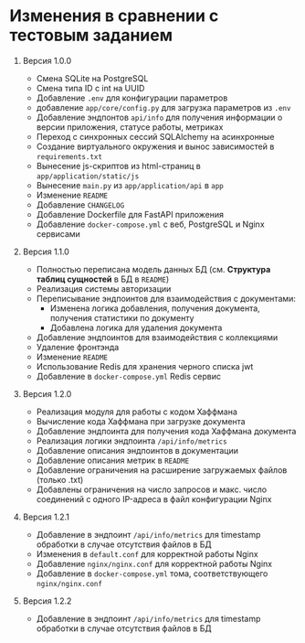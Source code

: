 # Изменения в сравнении с тестовым заданием
1. Версия 1.0.0
    * Смена SQLite на PostgreSQL
    * Смена типа ID с int на UUID
    * Добавление `.env` для конфигурации параметров
    * добавление `app/core/config.py` для загрузка параметров из `.env`
    * Добавление эндпонтов `api/info` для получения информации о версии приложения, статусе работы, метриках
    * Переход с синхронных сессий SQLAlchemy на асинхронные
    * Создание виртуального окружения и вынос зависимостей в `requirements.txt`
    * Вынесение js-скриптов из html-страниц в `app/application/static/js`
    * Вынесение `main.py` из `app/application/api` в `app`
    * Изменение `README`
    * Добавление `CHANGELOG`
    * Добавление Dockerfile для FastAPI приложения
    * Добавление `docker-compose.yml` с веб, PostgreSQL и Nginx сервисами

2. Версия 1.1.0
    * Полностью переписана модель данных БД (см. <b>Структура таблиц сущностей</b> в БД в `README`)
    * Реализация системы авторизации
    * Переписывание эндпоинтов для взаимодействия с документами:
        * Изменена логика добавления, получения документа, получения статистики по документу
        * Добавлена логика для удаления документа
    * Добавление эндпоинтов для взаимодействия с коллекциями
    * Удаление фронтэнда
    * Изменение `README`
    * Использование Redis для хранения черного списка jwt
    * Добавление в `docker-compose.yml` Redis сервис

3. Версия 1.2.0
    * Реализация модуля для работы с кодом Хаффмана
    * Вычисление кода Хаффмана при загрузке документа
    * Добавление эндпоинта для получения кода Хаффмана документа
    * Реализация логики эндпоинта `/api/info/metrics`
    * Добавление описания эндпоинтов в документации
    * Добавление описания метрик в `README`
    * Добавление ограничения на расширение загружаемых файлов (только .txt)
    * Добавлены ограничения на число запросов и макс. число соединений с одного IP-адреса в файл конфигурации Nginx

4. Версия 1.2.1
    * Добавление в эндпоинт `/api/info/metrics` для timestamp обработки в случае отсутствия файлов в БД
    * Изменения в `default.conf` для корректной работы Nginx
    * Добавление `nginx/nginx.conf` для корректной работы Nginx
    * Добавление в `docker-compose.yml` тома, соответствующего `nginx/nginx.conf`

5. Версия 1.2.2
    * Добавление в эндпоинт `/api/info/metrics` для timestamp обработки в случае отсутствия файлов в БД